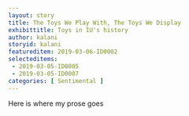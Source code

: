 ```yaml
---
layout: story
title: The Toys We Play With, The Toys We Display
exhibittitle: Toys in IU's history
author: kalani
storyid: kalani
featureditem: 2019-03-06-ID0002
selecteditems:
 - 2019-03-05-ID0005
 - 2019-03-05-ID0007
categories: [ Sentimental ]
---
```


Here is where my prose goes